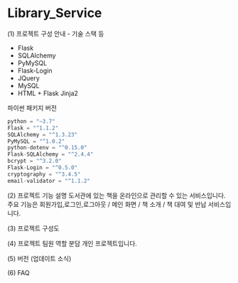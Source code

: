 # Library_Service

(1) 프로젝트 구성 안내 - 기술 스택 등
- Flask
- SQLAlchemy
- PyMySQL
- Flask-Login
- JQuery
- MySQL
- HTML + Flask Jinja2

파이썬 패키지 버전
```Python
python = "~3.7"
Flask = "^1.1.2"
SQLAlchemy = "^1.3.23"
PyMySQL = "^1.0.2"
python-dotenv = "^0.15.0"
Flask-SQLAlchemy = "^2.4.4"
bcrypt = "^3.2.0"
Flask-Login = "^0.5.0"
cryptography = "^3.4.5"
email-validator = "^1.1.2"
```

(2) 프로젝트 기능 설명
도서관에 있는 책을 온라인으로 관리할 수 있는 서비스입니다.
주요 기능은 회원가입,로그인,로그아웃 / 메인 화면 / 책 소개 / 책 대여 및 반납 서비스입니다.


(3) 프로젝트 구성도

(4) 프로젝트 팀원 역할 분담
개인 프로젝트입니다.


(5) 버전 (업데이트 소식)

(6) FAQ

